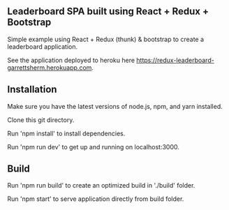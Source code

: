 ## Leaderboard SPA built using React + Redux + Bootstrap

Simple example using React + Redux (thunk) & bootstrap to create a leaderboard application.

See the application deployed to heroku here https://redux-leaderboard-garrettsherm.herokuapp.com.

## Installation

Make sure you have the latest versions of node.js, npm, and yarn installed.

Clone this git directory.

Run 'npm install' to install dependencies. 

Run 'npm run dev' to get up and running on localhost:3000.

## Build

Run 'npm run build' to create an optimized build in './build' folder.

Run 'npm start' to serve application directly from build folder.

